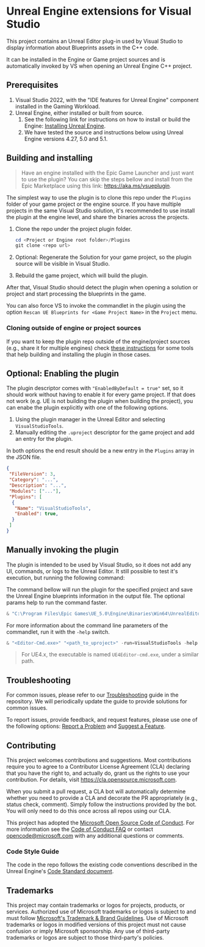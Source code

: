 # Unreal Engine extensions for Visual Studio

This project contains an Unreal Editor plug-in used by Visual Studio to display information about Blueprints assets in the C++ code.

It can be installed in the Engine or Game project sources and is automatically invoked by VS when opening an Unreal Engine C++ project.

## Prerequisites

1. Visual Studio 2022, with the "IDE features for Unreal Engine" component installed in the Gaming Workload.
2. Unreal Engine, either installed or built from source.
   1. See the following link for instructions on how to install or build the Engine: [Installing Unreal Engine](https://docs.unrealengine.com/5.0/en-US/installing-unreal-engine).
   1. We have tested the source and instructions below using Unreal Engine versions 4.27, 5.0 and 5.1.

## Building and installing

> Have an engine installed with the Epic Game Launcher and just want to use the plugin? You can skip the steps bellow and install from the Epic Marketplace using this link: <https://aka.ms/vsueplugin>.

The simplest way to use the plugin is to clone this repo under the `Plugins` folder of your game project or the engine source.
If you have multiple projects in the same Visual Studio solution, it's recommended to use install the plugin at the engine level, and share the binaries across the projects.

1. Clone the repo under the project plugin folder.

   ```powershell
   cd <Project or Engine root folder>/Plugins
   git clone <repo url>
   ```

2. Optional: Regenerate the Solution for your game project, so the plugin source will be visible in Visual Studio.
3. Rebuild the game project, which will build the plugin.

After that, Visual Studio should detect the plugin when opening a solution or project and start processing the blueprints in the game.

You can also force VS to invoke the commandlet in the plugin using the option `Rescan UE Blueprints for <Game Project Name>` in the `Project` menu.

### Cloning outside of engine or project sources

If you want to keep the plugin repo outside of the engine/project sources (e.g., share it for multiple engines) check [these instructions](Scripts/README.md) for some tools that help building and installing the plugin in those cases.

## Optional: Enabling the plugin

The plugin descriptor comes with `"EnabledByDefault = true"` set, so it should work without having to enable it for every game project.
If that does not work (e.g. UE is not building the plugin when building the project), you can enabe the plugin explicitly with one of the following options.

1. Using the plugin manager in the Unreal Editor and selecting `VisualStudioTools`.
2. Manually editing the `.uproject` descriptor for the game project and add an entry for the plugin.

In both options the end result should be a new entry in the `Plugins` array in the JSON file.

```JSON
{
 "FileVersion": 3,
 "Category": "...",
 "Description": "...",
 "Modules": ["..."],
 "Plugins": [
  {
   "Name": "VisualStudioTools",
   "Enabled": true,
  }
 ]
}
```

## Manually invoking the plugin

The plugin is intended to be used by Visual Studio, so it does not add any UI, commands, or logs to the Unreal Editor.
It still possible to test it's execution, but running the following command:

The command bellow will run the plugin for the specified project and save the Unreal Engine blueprints information in the output file.
The optional params help to run the command faster.

```powershell
& "C:\Program Files\Epic Games\UE_5.0\Engine\Binaries\Win64\UnrealEditor-Cmd.exe" "$Env:UserProfile\Unreal Projects\EmptyProject\EmptyProject.uproject" -run=VisualStudioTools -output "$Env:Temp\vs-ue-tools.json" [-unattended -noshadercompile -nosound -nullrhi -nocpuprofilertrace -nocrashreports -nosplash]
```

For more information about the command line parameters of the commandlet, run it with the `-help` switch.

```powershell
& "<Editor-Cmd.exe>" "<path_to_uproject>" -run=VisualStudioTools -help [-unattended -noshadercompile -nosound -nullrhi -nocpuprofilertrace -nocrashreports -nosplash]
```

> For UE4.x, the executable is named `UE4Editor-cmd.exe`, under a similar path.

## Troubleshooting

For common issues, please refer to our [Troubleshooting](https://github.com/microsoft/vc-ue-extensions/blob/main/Docs/Troubleshooting.md) guide in the repository. We will periodically update the guide to provide solutions for common issues.

To report issues, provide feedback, and request features, please use one of the following options: [Report a Problem](https://aka.ms/feedback/cpp/unrealengine/report) and [Suggest a Feature](https://aka.ms/feedback/cpp/unrealengine/suggest).

## Contributing

This project welcomes contributions and suggestions.  Most contributions require you to agree to a
Contributor License Agreement (CLA) declaring that you have the right to, and actually do, grant us
the rights to use your contribution. For details, visit <https://cla.opensource.microsoft.com>.

When you submit a pull request, a CLA bot will automatically determine whether you need to provide
a CLA and decorate the PR appropriately (e.g., status check, comment). Simply follow the instructions
provided by the bot. You will only need to do this once across all repos using our CLA.

This project has adopted the [Microsoft Open Source Code of Conduct](https://opensource.microsoft.com/codeofconduct/).
For more information see the [Code of Conduct FAQ](https://opensource.microsoft.com/codeofconduct/faq/) or
contact [opencode@microsoft.com](mailto:opencode@microsoft.com) with any additional questions or comments.

### Code Style Guide

The code in the repo follows the existing code conventions described in the Unreal Engine's [Code Standard document](https://docs.unrealengine.com/INT/epic-cplusplus-coding-standard-for-unreal-engine/).

## Trademarks

This project may contain trademarks or logos for projects, products, or services. Authorized use of Microsoft trademarks or logos is subject to and must follow [Microsoft's Trademark & Brand Guidelines](https://www.microsoft.com/en-us/legal/intellectualproperty/trademarks/usage/general).
Use of Microsoft trademarks or logos in modified versions of this project must not cause confusion or imply Microsoft sponsorship.
Any use of third-party trademarks or logos are subject to those third-party's policies.
